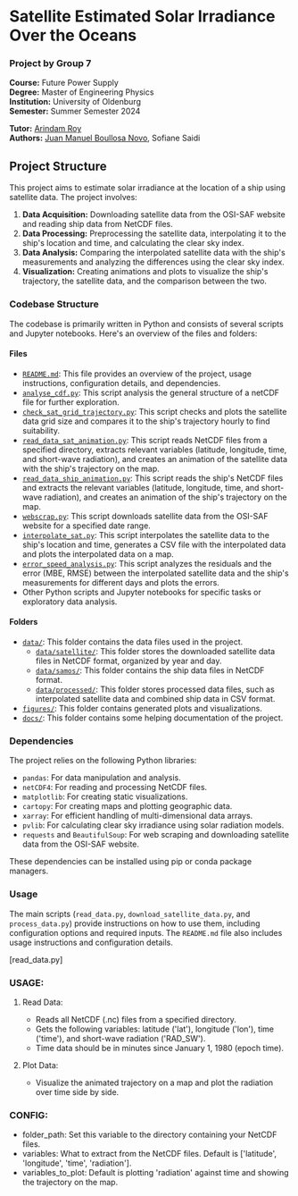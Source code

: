 # Satellite Estimated Solar Irradiance Over the Oceans

### Project by Group 7
**Course:** Future Power Supply  
**Degree:** Master of Engineering Physics  
**Institution:** University of Oldenburg  
**Semester:** Summer Semester 2024  

**Tutor:** [Arindam Roy](#)  
**Authors:** [Juan Manuel Boullosa Novo](https://github.com/boujuan), Sofiane Saidi

## Project Structure
This project aims to estimate solar irradiance at the location of a ship using satellite data. The project involves:

1. **Data Acquisition:** Downloading satellite data from the OSI-SAF website and reading ship data from NetCDF files.
2. **Data Processing:** Preprocessing the satellite data, interpolating it to the ship's location and time, and calculating the clear sky index.
3. **Data Analysis:** Comparing the interpolated satellite data with the ship's measurements and analyzing the differences using the clear sky index.
4. **Visualization:** Creating animations and plots to visualize the ship's trajectory, the satellite data, and the comparison between the two.

### Codebase Structure

The codebase is primarily written in Python and consists of several scripts and Jupyter notebooks. Here's an overview of the files and folders:

#### Files

- [`README.md`](https://github.com/boujuan/SatSolarIrradiance_estimationFPS/blob/main/README.md): This file provides an overview of the project, usage instructions, configuration details, and dependencies.
- [`analyse_cdf.py`](https://github.com/boujuan/SatSolarIrradiance_estimationFPS/blob/main/analyse_cdf.py): This script analysis the general structure of a netCDF file for further exploration.
- [`check_sat_grid_trajectory.py`](https://github.com/boujuan/SatSolarIrradiance_estimationFPS/blob/main/check_sat_grid_trajectory.py): This script checks and plots the satellite data grid size and compares it to the ship's trajectory hourly to find suitability.
- [`read_data_sat_animation.py`](https://github.com/boujuan/SatSolarIrradiance_estimationFPS/blob/main/read_data_sat_animation.py): This script reads NetCDF files from a specified directory, extracts relevant variables (latitude, longitude, time, and short-wave radiation), and creates an animation of the satellite data with the ship's trajectory on the map.
- [`read_data_ship_animation.py`](https://github.com/boujuan/SatSolarIrradiance_estimationFPS/blob/main/read_data_ship_animation.py): This script reads the ship's NetCDF files and extracts the relevant variables (latitude, longitude, time, and short-wave radiation), and creates an animation of the ship's trajectory on the map.
- [`webscrap.py`](https://github.com/boujuan/SatSolarIrradiance_estimationFPS/blob/main/webscrap.py): This script downloads satellite data from the OSI-SAF website for a specified date range.
- [`interpolate_sat.py`](https://github.com/boujuan/SatSolarIrradiance_estimationFPS/blob/main/interpolate_sat.py): This script interpolates the satellite data to the ship's location and time, generates a CSV file with the interpolated data and plots the interpolated data on a map.
- [`error_speed_analysis.py`](https://github.com/boujuan/SatSolarIrradiance_estimationFPS/blob/main/error_speed_analysis.py): This script analyzes the residuals and the error (MBE, RMSE) between the interpolated satellite data and the ship's measurements for different days and plots the errors.
- Other Python scripts and Jupyter notebooks for specific tasks or exploratory data analysis.

#### Folders

- [`data/`](https://github.com/boujuan/SatSolarIrradiance_estimationFPS/tree/main/data): This folder contains the data files used in the project.
  - [`data/satellite/`](https://github.com/boujuan/SatSolarIrradiance_estimationFPS/tree/main/data/satellite): This folder stores the downloaded satellite data files in NetCDF format, organized by year and day.
  - [`data/samos/`](https://github.com/boujuan/SatSolarIrradiance_estimationFPS/tree/main/data/samos): This folder contains the ship data files in NetCDF format.
  - [`data/processed/`](https://github.com/boujuan/SatSolarIrradiance_estimationFPS/tree/main/data/processed): This folder stores processed data files, such as interpolated satellite data and combined ship data in CSV format.
- [`figures/`](https://github.com/boujuan/SatSolarIrradiance_estimationFPS/tree/main/figures): This folder contains generated plots and visualizations.
- [`docs/`](https://github.com/boujuan/SatSolarIrradiance_estimationFPS/tree/main/docs): This folder contains some helping documentation of the project.

### Dependencies

The project relies on the following Python libraries:

- `pandas`: For data manipulation and analysis.
- `netCDF4`: For reading and processing NetCDF files.
- `matplotlib`: For creating static visualizations.
- `cartopy`: For creating maps and plotting geographic data.
- `xarray`: For efficient handling of multi-dimensional data arrays.
- `pvlib`: For calculating clear sky irradiance using solar radiation models.
- `requests` and `BeautifulSoup`: For web scraping and downloading satellite data from the OSI-SAF website.

These dependencies can be installed using pip or conda package managers.

### Usage

The main scripts (`read_data.py`, `download_satellite_data.py`, and `process_data.py`) provide instructions on how to use them, including configuration options and required inputs. The `README.md` file also includes usage instructions and configuration details.

[read_data.py]

### USAGE: ###

1. Read Data:
   - Reads all NetCDF (.nc) files from a specified directory.
   - Gets the following variables: latitude ('lat'), longitude ('lon'), time ('time'), and short-wave radiation ('RAD_SW').
   - Time data should be in minutes since January 1, 1980 (epoch time).

2. Plot Data:
   - Visualize the animated trajectory on a map and plot the radiation over time side by side.
   
### CONFIG: ###

- folder_path: Set this variable to the directory containing your NetCDF files.
- variables: What to extract from the NetCDF files. Default is ['latitude', 'longitude', 'time', 'radiation'].
- variables_to_plot: Default is plotting 'radiation' against time and showing the trajectory on the map.
